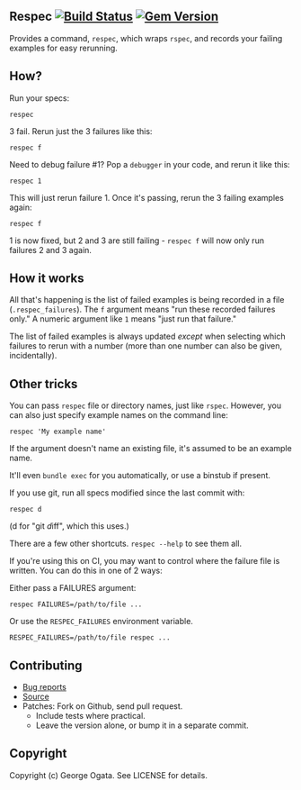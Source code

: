 ## Respec [![Build Status](https://travis-ci.org/oggy/respec.png)](https://travis-ci.org/oggy/respec) [![Gem Version](https://badge.fury.io/rb/respec.svg)](http://badge.fury.io/rb/respec)

Provides a command, `respec`, which wraps `rspec`, and records your
failing examples for easy rerunning.

## How?

Run your specs:

    respec

3 fail. Rerun just the 3 failures like this:

    respec f

Need to debug failure #1? Pop a `debugger` in your code, and rerun it
like this:

    respec 1

This will just rerun failure 1. Once it's passing, rerun the 3 failing
examples again:

    respec f

1 is now fixed, but 2 and 3 are still failing - `respec f` will now
only run failures 2 and 3 again.

## How it works

All that's happening is the list of failed examples is being recorded
in a file (`.respec_failures`). The `f` argument means "run these
recorded failures only." A numeric argument like `1` means "just run
that failure."

The list of failed examples is always updated _except_ when selecting
which failures to rerun with a number (more than one number can also
be given, incidentally).

## Other tricks

You can pass `respec` file or directory names, just like
`rspec`. However, you can also just specify example names on the
command line:

    respec 'My example name'

If the argument doesn't name an existing file, it's assumed to be an
example name.

It'll even `bundle exec` for you automatically, or use a binstub if present.

If you use git, run all specs modified since the last commit with:

    respec d

(d for "git *d*iff", which this uses.)

There are a few other shortcuts. `respec --help` to see them all.

If you're using this on CI, you may want to control where the failure file is
written. You can do this in one of 2 ways:

Either pass a FAILURES argument:

    respec FAILURES=/path/to/file ...

Or use the `RESPEC_FAILURES` environment variable.

    RESPEC_FAILURES=/path/to/file respec ...

## Contributing

 * [Bug reports](https://github.com/oggy/respec/issues)
 * [Source](https://github.com/oggy/respec)
 * Patches: Fork on Github, send pull request.
   * Include tests where practical.
   * Leave the version alone, or bump it in a separate commit.

## Copyright

Copyright (c) George Ogata. See LICENSE for details.
